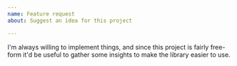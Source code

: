 ```yaml
---
name: Feature request
about: Suggest an idea for this project

---
```


I'm always willing to implement things, and since this project is fairly free-form it'd be useful to gather some insights to make the library easier to use.

